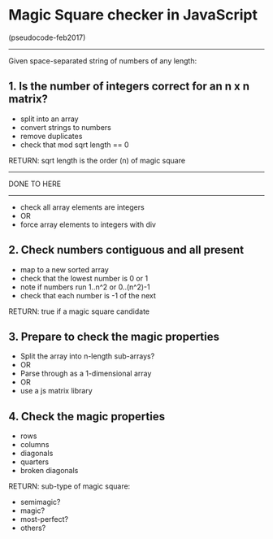# Magic Square checker in JavaScript

(pseudocode-feb2017)

---

Given space-separated string of numbers of any length:

## 1. Is the number of integers correct for an n x n matrix?

- split into an array
- convert strings to numbers
- remove duplicates
- check that mod sqrt length == 0

RETURN: sqrt length is the order (n) of magic square

---
DONE TO HERE

---

- check all array elements are integers
- OR
- force array elements to integers with div


## 2. Check numbers contiguous and all present 

- map to a new sorted array
- check that the lowest number is 0 or 1
- note if numbers run 1..n^2 or 0..(n^2)-1
- check that each number is -1 of the next

RETURN: true if a magic square candidate

## 3. Prepare to check the magic properties

- Split the array into n-length sub-arrays?
- OR
- Parse through as a 1-dimensional array
- OR
- use a js matrix library

## 4. Check the magic properties

- rows
- columns
- diagonals
- quarters
- broken diagonals

RETURN: sub-type of magic square:
- semimagic?
- magic?
- most-perfect?
- others?
